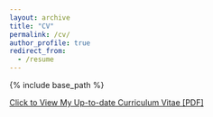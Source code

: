 ```yaml
---
layout: archive
title: "CV"
permalink: /cv/
author_profile: true
redirect_from:
  - /resume
---
```


{% include base_path %}

[Click to View My Up-to-date Curriculum Vitae [PDF]](../files/CV/Xiaoyang-cv-032024.pdf)



<!-- <embed src="../files/mingzhe-cv.pdf" width="650" height="1800" type='application/pdf'> -->
